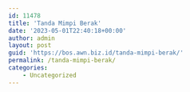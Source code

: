 ```yaml
---
id: 11478
title: 'Tanda Mimpi Berak'
date: '2023-05-01T22:40:18+00:00'
author: admin
layout: post
guid: 'https://bos.awn.biz.id/tanda-mimpi-berak/'
permalink: /tanda-mimpi-berak/
categories:
    - Uncategorized
---
```



